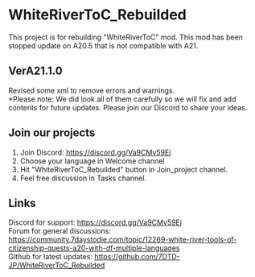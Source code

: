 # WhiteRiverToC_Rebuilded
This project is for rebuilding "WhiteRiverToC" mod. This mod has been stopped update on A20.5 that is not compatible with A21.

## VerA21.1.0
Revised some xml to remove errors and warnings. <br>
*Please note: We did look all of them carefully so we will fix and add contents for future updates. Please join our Discord to share your ideas.

## Join our projects
1. Join Discord: https://discord.gg/Va9CMv59Ej
2. Choose your language in Welcome channel
3. Hit "WhiteRiverToC_Rebuilded" button in Join_project channel.
4. Feel free discussion in Tasks channel.  

## Links
Discord for support: https://discord.gg/Va9CMv59Ej<br>
Forum for general discussions: https://community.7daystodie.com/topic/12269-white-river-tools-of-citizenship-quests-a20-with-df-multiple-languages<br>
Github for latest updates: https://github.com/7DTD-JP/WhiteRiverToC_Rebuilded
